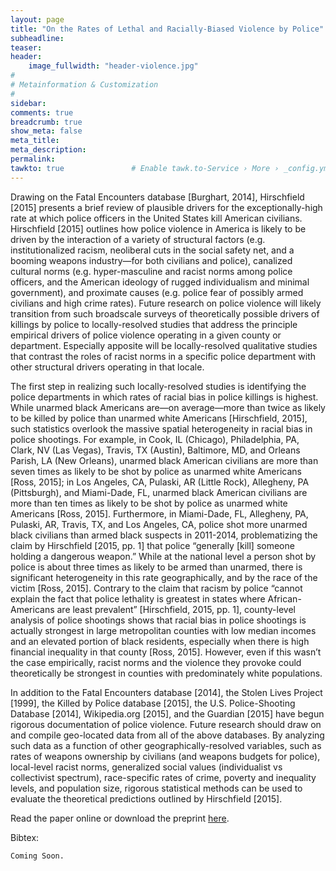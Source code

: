 ```yaml
---
layout: page
title: "On the Rates of Lethal and Racially-Biased Violence by Police"
subheadline: 
teaser: 
header:
    image_fullwidth: "header-violence.jpg"
#
# Metainformation & Customization
#
sidebar: 
comments: true
breadcrumb: true
show_meta: false
meta_title:           
meta_description:
permalink:
tawkto: true               # Enable tawk.to-Service › More › _config.yml
---
```

<div class="row">
<div class="medium-8 columns t30">
<img src="{{ site.url }}/images/violence.png" alt="">
</div><!-- /.medium-8.columns -->
</div><!-- /.row -->
Drawing on the Fatal Encounters database [Burghart, 2014], Hirschfield [2015] presents a brief review
of plausible drivers for the exceptionally-high rate at which police officers in the United States kill
American civilians. Hirschfield [2015] outlines how police violence in America is likely to be driven
by the interaction of a variety of structural factors (e.g. institutionalized racism, neoliberal cuts in the
social safety net, and a booming weapons industry—for both civilians and police), canalized cultural
norms (e.g. hyper-masculine and racist norms among police officers, and the American ideology of
rugged individualism and minimal government), and proximate causes (e.g. police fear of possibly armed
civilians and high crime rates). Future research on police violence will likely transition from such broadscale
surveys of theoretically possible drivers of killings by police to locally-resolved studies that address
the principle empirical drivers of police violence operating in a given county or department. Especially
apposite will be locally-resolved qualitative studies that contrast the roles of racist norms in a specific
police department with other structural drivers operating in that locale.

The first step in realizing such locally-resolved studies is identifying the police departments in which
rates of racial bias in police killings is highest. While unarmed black Americans are—on average—more
than twice as likely to be killed by police than unarmed white Americans [Hirschfield, 2015], such
statistics overlook the massive spatial heterogeneity in racial bias in police shootings. For example, in
Cook, IL (Chicago), Philadelphia, PA, Clark, NV (Las Vegas), Travis, TX (Austin), Baltimore, MD, and
Orleans Parish, LA (New Orleans), unarmed black American civilians are more than seven times as likely
to be shot by police as unarmed white Americans [Ross, 2015]; in Los Angeles, CA, Pulaski, AR (Little
Rock), Allegheny, PA (Pittsburgh), and Miami-Dade, FL, unarmed black American civilians are more
than ten times as likely to be shot by police as unarmed white Americans [Ross, 2015]. Furthermore,
in Miami-Dade, FL, Allegheny, PA, Pulaski, AR, Travis, TX, and Los Angeles, CA, police shot more
unarmed black civilians than armed black suspects in 2011-2014, problematizing the claim by Hirschfield
[2015, pp. 1] that police “generally [kill] someone holding a dangerous weapon.” While at the national
level a person shot by police is about three times as likely to be armed than unarmed, there is significant
heterogeneity in this rate geographically, and by the race of the victim [Ross, 2015].
Contrary to the claim that racism by police “cannot explain the fact that police lethality is greatest
in states where African-Americans are least prevalent” [Hirschfield, 2015, pp. 1], county-level analysis
of police shootings shows that racial bias in police shootings is actually strongest in large metropolitan
counties with low median incomes and an elevated portion of black residents, especially when there is
high financial inequality in that county [Ross, 2015]. However, even if this wasn’t the case empirically,
racist norms and the violence they provoke could theoretically be strongest in counties with predominately
white populations.

In addition to the Fatal Encounters database [2014], the Stolen Lives Project [1999], the Killed by Police
database [2015], the U.S. Police-Shooting Database [2014], Wikipedia.org [2015], and the Guardian
[2015] have begun rigorous documentation of police violence. Future research should draw on and
compile geo-located data from all of the above databases. By analyzing such data as a function of other
geographically-resolved variables, such as rates of weapons ownership by civilians (and weapons budgets
for police), local-level racist norms, generalized social values (individualist vs collectivist spectrum), race-specific rates of crime, poverty and inequality levels, and population size, rigorous statistical methods can
be used to evaluate the theoretical predictions outlined by Hirschfield [2015].

Read the paper online or download the preprint [here][1].

Bibtex:
```
Coming Soon.
```

 [1]: https://github.com/Ctross/ctross.github.io/blob/master/pdfs/PoliceViolence.pdf
 
